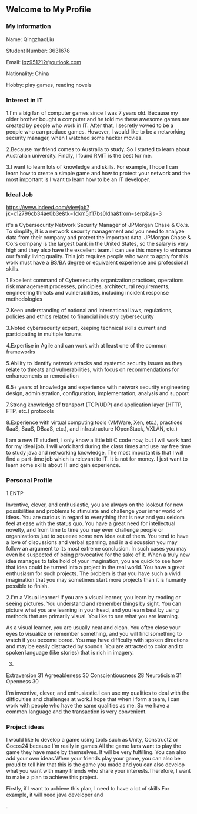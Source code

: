 ## Welcome to My Profile

### My information
 
 Name:  QingzhaoLiu
 
 Student Number: 3631678
 
 Email: lqz951212@outlook.com
 
 Nationality: China
 
 Hobby: play games, reading novels 



### Interest in IT 

1.I'm a big fan of computer games since I was 7 years old. Because my older brother bought a computer and he told me these awesome games are created by people who work in IT. After that, I secretly vowed to be a people who can produce games. However, I would like to be a networking security manager, when I watched some hacker movies. 

2.Because my friend comes to Australia to study. So I started to learn about Australian university. Findly, I found RMIT is the best for me. 

3.I want to learn lots of knowledge and skills. For example, I hope I can learn how to create a simple game and how to protect your network and the most important is I want to learn how to be an IT developer. 


### Ideal Job

https://www.indeed.com/viewjob?jk=c12796cb34ae0b3e&tk=1ckm5jf17bs0ldha&from=serp&vjs=3

it's a Cybersecurity Network Security Manager of JPMorgan Chase & Co.’s. To simplify, it is a network security management and you need to analyze data from their company and protect the important data. JPMorgan Chase & Co.’s company is the largest bank in the United States, so the salary is very high and they also have the excellent team. I can use this money to enhance our family living quality. This job requires people who want to apply for this work must have a BS/BA degree or equivalent experience and professional skills.

1.Excellent command of Cybersecurity organization practices, operations risk management processes, principles, architectural requirements, engineering threats and vulnerabilities, including incident response methodologies

2.Keen understanding of national and international laws, regulations, policies and ethics related to financial industry cybersecurity

3.Noted cybersecurity expert, keeping technical skills current and participating in multiple forums

4.Expertise in Agile and can work with at least one of the common frameworks

5.Ability to identify network attacks and systemic security issues as they relate to threats and vulnerabilities, with focus on recommendations for enhancements or remediation

6.5+ years of knowledge and experience with network security engineering design, administration, configuration, implementation, analysis and support

7.Strong knowledge of transport (TCP/UDP) and application layer (HTTP, FTP, etc.) protocols

8.Experience with virtual computing tools (VMWare, Xen, etc.), practices (IaaS, SaaS, DBaaS, etc.), and infrastructure (OpenStack, VXLAN, etc.)

I am a new IT student, I only know a little bit C code now, but I will work hard for my ideal job. I will work hard during the class times and use my free time to study java and networking knowledge. The most important is that  I  will find a part-time job which is relevant to IT. It is not for money. I just want to learn some skills about IT and gain experience.


### Personal Profile
1.ENTP

Inventive, clever, and enthusiastic, you are always on the lookout for new possibilities and problems to stimulate and challenge your inner world of ideas. You are curious in regard to everything that is new and you seldom feel at ease with the status quo. You have a great need for intellectual novelty, and from time to time you may even challenge people or organizations just to squeeze some new idea out of them. You tend to have a love of discussions and verbal sparring, and in a discussion you may follow an argument to its most extreme conclusion. In such cases you may even be suspected of being provocative for the sake of it. When a truly new idea manages to take hold of your imagination, you are quick to see how that idea could be turned into a project in the real world. You have a great enthusiasm for such projects. The problem is that you have such a vivid imagination that you may sometimes start more projects than it is humanly possible to finish.

2.I'm a Visual learner! 
If you are a visual learner, you learn by reading or seeing pictures. You understand and remember things by sight. You can picture what you are learning in your head, and you learn best by using methods that are primarily visual. You like to see what you are learning.

As a visual learner, you are usually neat and clean. You often close your eyes to visualize or remember something, and you will find something to watch if you become bored. You may have difficulty with spoken directions and may be easily distracted by sounds. You are attracted to color and to spoken language (like stories) that is rich in imagery.

3.
Extraversion	  31
Agreeableness	  30
Conscientiousness	  28
Neuroticism	  31
Openness	  30


I'm inventive, clever, and enthusiastic.I can use my qualities to deal with the difficulties and challenges at work.I hope that when I form a team, I can work with people who have the same qualities as me. So we have a common language and the transaction is very convenient.

### Project ideas

I would like to develop a game using tools such as Unity, Construct2  or Cocos24 because I'm really in games.All the game fans want to play the game they have made by themselves. It will be very fulfilling. You can also add your own ideas.When your friends play your game, you can also be proud to tell him that this is the game you made and you can also develop what you want with many friends who share your interests.Therefore, I want to make a plan to achieve this project.

Firstly, if I want to achieve this plan, I need to have a lot of skills.For example, it will need java developer and 


.

